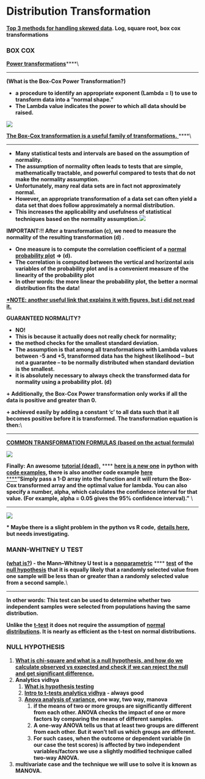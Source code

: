 # Distribution Transformation

[**Top 3 methods for handling skewed data**](https://towardsdatascience.com/top-3-methods-for-handling-skewed-data-1334e0debf45)**. Log, square root, box cox transformations**

### **BOX COX**

[**Power transformations**](https://machinelearningmastery.com/power-transforms-with-scikit-learn/?fbclid=IwAR37SGKEXWQ\_39qZLKAQ5WunSECo0JXsd3qgz3dPGITTGcVwHJla-\_7GLKg)****\
****

**(What is the Box-Cox Power Transformation?)**&#x20;

* **a procedure to identify an appropriate exponent (Lambda = l) to use to transform data into a “normal shape.”**
* **The Lambda value indicates the power to which all data should be raised.**

![](https://lh5.googleusercontent.com/3OZx1GhRUjnDqpD91pEYoXMCSq9aYtf\_6IIBgMJRj680OYddZlNachWfRfTVyB1TJlhzwQ\_m6iAINfTU2VSn4QoXwPbZPBNoQm7SQ4ijWw2001kCNKAVvKhpLpotNL\_btUEo8cui)

[**The Box-Cox transformation is a useful family of transformations.** ](http://www.itl.nist.gov/div898/handbook/eda/section3/eda336.htm)****\
****

* **Many statistical tests and intervals are based on the assumption of normality.**&#x20;
* **The assumption of normality often leads to tests that are simple, mathematically tractable, and powerful compared to tests that do not make the normality assumption.**&#x20;
* **Unfortunately, many real data sets are in fact not approximately normal.**&#x20;
* **However, an appropriate transformation of a data set can often yield a data set that does follow approximately a normal distribution.**
* &#x20;**This increases the applicability and usefulness of statistical techniques based on the normality assumption.**![](https://lh6.googleusercontent.com/zPpR\_hjhoZZkL5BjkI1n20Lu2AQW4PaY9sGgUDXr9dptmTHx4wK1n\_WpeTc5ACkr7LaQ\_38xHyl9KGO012SdHGpSg1lDmVd4GGgi7R195KEnxJHIMklq-tDcGRsRjj2T4Gs2ezSk)

**IMPORTANT:!! After a transformation (c), we need to measure the normality of the resulting transformation (d) .**&#x20;

* **One measure is to compute the correlation coefficient of a** [**normal probability plot**](http://www.itl.nist.gov/div898/handbook/eda/section3/normprpl.htm) **=> (d).**&#x20;
* **The correlation is computed between the vertical and horizontal axis variables of the probability plot and is a convenient measure of the linearity of the probability plot**&#x20;
* **In other words: the more linear the probability plot, the better a normal distribution fits the data!**

[**\*NOTE: another useful link that explains it with figures, but i did not read it.**](http://blog.minitab.com/blog/applying-statistics-in-quality-projects/how-could-you-benefit-from-a-box-cox-transformation)

**GUARANTEED NORMALITY?**

* **NO!**
* **This is because it actually does not really check for normality;**
* **the method checks for the smallest standard deviation.**
* **The assumption is that among all transformations with Lambda values between -5 and +5, transformed data has the highest likelihood – but not a guarantee – to be normally distributed when standard deviation is the smallest.**&#x20;
* **it is absolutely necessary to always check the transformed data for normality using a probability plot. (d)**

**+ Additionally, the Box-Cox Power transformation only works if all the data is positive and greater than 0.**

**+ achieved easily by adding a constant ‘c’ to all data such that it all becomes positive before it is transformed. The transformation equation is then:**\
****

[**COMMON TRANSFORMATION FORMULAS (based on the actual formula)**](http://www.statisticshowto.com/box-cox-transformation/)

![](https://lh4.googleusercontent.com/Vw2mhxsDDXw5qnI-WbQ7cCdeLW7TKQ\_A4KL95c6UhkvyCsOC4vO7AfqsvN1Uw32Mz1cR8bAtxUld4ui-v1mq74ICcPfQiSe1w1o5JTvhgox3urLj9t9ATAz\_d1RGQv94\_cO\_Ye3b)

**Finally: An awesome** [**tutorial (dead),**](http://www.kmdatascience.com/2017/07/box-cox-transformations-in-python.html) **** [**here is a new one**](https://towardsdatascience.com/box-cox-transformation-explained-51d745e34203#:\~:text=scipy.stats.boxcox\(\),the%2095%25%20confidence%20interval\).) **in python with** [**code examples**](https://github.com/kentmacdonald2/Box-Cox-Transformation-Python-Example)**, there is also another code example** [**here**\
****](https://stackoverflow.com/questions/33944129/python-library-for-data-scaling-centering-and-box-cox-transformation)**“Simply pass a 1-D array into the function and it will return the Box-Cox transformed array and the optimal value for lambda. You can also specify a number, alpha, which calculates the confidence interval for that value. (For example, alpha = 0.05 gives the 95% confidence interval).”** \
****

![](https://lh6.googleusercontent.com/kbGUwNoKCtOEvSu02zfiJMmEScrFGSW5iuwzvNOm6V4t3OigHiTHtJLqKVzchyVe2MPH3LpsvywhFW3v3-j16dgRHb\_o73rBPk264Z9HSXsCRTZodB\_41YQukSjMVtZ6IQecd2Rk)

**\* Maybe there is a slight problem in the python vs R code,** [**details here**](http://shahramabyari.com/2015/12/21/data-preparation-for-predictive-modeling-resolving-skewness/)**, but needs investigating.**

### **MANN-WHITNEY U TEST**

**(**[**what is?**](https://en.wikipedia.org/wiki/Mann%E2%80%93Whitney\_U\_test)**) - the Mann–Whitney U test  is a** [**nonparametric**](https://en.wikipedia.org/wiki/Nonparametric\_statistics) **** [**test**](https://en.wikipedia.org/wiki/Statistical\_hypothesis\_test) **of the** [**null hypothesis**](https://en.wikipedia.org/wiki/Null\_hypothesis) **that it is equally likely that a randomly selected value from one sample will be less than or greater than a randomly selected value from a second sample.**\
****

**In other words: This test can be used to determine whether two independent samples were selected from populations having the same distribution.**&#x20;

**Unlike the** [**t-test**](https://en.wikipedia.org/wiki/T-test) **it does not require the assumption of** [**normal distributions**](https://en.wikipedia.org/wiki/Normal\_distribution)**. It is nearly as efficient as the t-test on normal distributions.**

### **NULL HYPOTHESIS**

1. [**What is chi-square and what is a null hypothesis, and how do we calculate observed vs expected and check if we can reject the null and get significant difference.**](https://medium.com/greyatom/goodness-of-fit-using-chi-square-be5bba375caf)
2. **Analytics vidhya**
   1. [**What is hypothesis testing** ](https://www.analyticsvidhya.com/blog/2015/09/hypothesis-testing-explained/)
   2. [**Intro to t-tests analytics vidhya**](https://www.analyticsvidhya.com/blog/2019/05/statistics-t-test-introduction-r-implementation/) **- always good**
   3. [**Anova analysis of variance**](https://www.analyticsvidhya.com/blog/2018/01/anova-analysis-of-variance/?fbclid=IwAR1lMhaoKevShaIDpNoRNPL-V7y\_LMscZSPG\_0Dp1qvCkhDoJgzyt4fMDKM)**, one way, two way, manova**
      1. &#x20;**if the means of two or more groups are significantly different from each other. ANOVA checks the impact of one or more factors by comparing the means of different samples.**
      2. **A one-way ANOVA tells us that at least two groups are different from each other. But it won’t tell us which groups are different.**
      3. **For such cases, when the outcome or dependent variable (in our case the test scores) is affected by two independent variables/factors we use a slightly modified technique called two-way ANOVA.**
3. **multivariate case and the technique we will use to solve it is known as MANOVA.**
